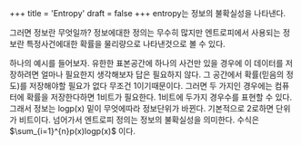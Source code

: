 +++
title = 'Entropy'
draft = false
+++
entropy는 정보의 불확실성을 나타낸다. 

그러면 정보란 무엇일까? 정보에대한 정의는 무수히 많지만 엔트로피에서 사용되는 정보란
특정사건에대한 확률을 물리량으로 나타낸것으로 볼 수 있다.

하나의 예시를 들어보자.
유한한 표본공간에 하나의 사건만 있을 경우에 이 데이터를 저장하려면 얼마나 필요한지 생각해보자 답은 필요하지 않다.
그 공간에서 확률(믿음의 정도)를 저장해야할 필요가 없다 무조건 1이기때문이다.
그러면 두 가지인 경우에는 컴퓨터에 확률을 저장한다하면 1비트가 필요한다.
1비트에 두가지 경우수를 표현할 수 있다.
그래서 정보는  logp(x) 밑이 무엇에따라 정보단위가 바뀐다.
기본적으로 2로하면 단위가 비트이다. 넘어가서 엔트로피 정의는 정보의 불확실성을 의미한다. 수식은 $\sum_{i=1}^{n}p(x)logp(x)$ 이다.


